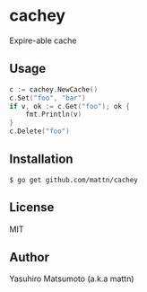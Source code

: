 # cachey

Expire-able cache

## Usage

```go
c := cachey.NewCache()
c.Set("foo", "bar")
if v, ok := c.Get("foo"); ok {
    fmt.Println(v)
}
c.Delete("foo")
```

## Installation

```
$ go get github.com/mattn/cachey
```

## License

MIT

## Author

Yasuhiro Matsumoto (a.k.a mattn)
